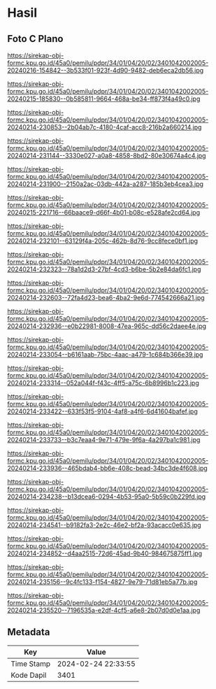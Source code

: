 # Hasil

## Foto C Plano

https://sirekap-obj-formc.kpu.go.id/45a0/pemilu/pdpr/34/01/04/20/02/3401042002005-20240216-154842--3b533f01-923f-4d90-9482-deb6eca2db56.jpg

https://sirekap-obj-formc.kpu.go.id/45a0/pemilu/pdpr/34/01/04/20/02/3401042002005-20240215-185830--0b585811-9664-468a-be34-ff873f4a49c0.jpg

https://sirekap-obj-formc.kpu.go.id/45a0/pemilu/pdpr/34/01/04/20/02/3401042002005-20240214-230853--2b04ab7c-4180-4caf-acc8-216b2a660214.jpg

https://sirekap-obj-formc.kpu.go.id/45a0/pemilu/pdpr/34/01/04/20/02/3401042002005-20240214-231144--3330e027-a0a8-4858-8bd2-80e30674a4c4.jpg

https://sirekap-obj-formc.kpu.go.id/45a0/pemilu/pdpr/34/01/04/20/02/3401042002005-20240214-231900--2150a2ac-03db-442a-a287-185b3eb4cea3.jpg

https://sirekap-obj-formc.kpu.go.id/45a0/pemilu/pdpr/34/01/04/20/02/3401042002005-20240215-221716--66baace9-d66f-4b01-b08c-e528afe2cd64.jpg

https://sirekap-obj-formc.kpu.go.id/45a0/pemilu/pdpr/34/01/04/20/02/3401042002005-20240214-232101--63129f4a-205c-462b-8d76-9cc8fece0bf1.jpg

https://sirekap-obj-formc.kpu.go.id/45a0/pemilu/pdpr/34/01/04/20/02/3401042002005-20240214-232323--78a1d2d3-27bf-4cd3-b6be-5b2e84da6fc1.jpg

https://sirekap-obj-formc.kpu.go.id/45a0/pemilu/pdpr/34/01/04/20/02/3401042002005-20240214-232603--72fa4d23-bea6-4ba2-9e6d-774542666a21.jpg

https://sirekap-obj-formc.kpu.go.id/45a0/pemilu/pdpr/34/01/04/20/02/3401042002005-20240214-232936--e0b22981-8008-47ea-965c-dd56c2daee4e.jpg

https://sirekap-obj-formc.kpu.go.id/45a0/pemilu/pdpr/34/01/04/20/02/3401042002005-20240214-233054--b6161aab-75bc-4aac-a479-1c684b366e39.jpg

https://sirekap-obj-formc.kpu.go.id/45a0/pemilu/pdpr/34/01/04/20/02/3401042002005-20240214-233314--052a044f-f43c-4ff5-a75c-6b8996b1c223.jpg

https://sirekap-obj-formc.kpu.go.id/45a0/pemilu/pdpr/34/01/04/20/02/3401042002005-20240214-233422--633f53f5-9104-4af8-a4f6-6d41604bafef.jpg

https://sirekap-obj-formc.kpu.go.id/45a0/pemilu/pdpr/34/01/04/20/02/3401042002005-20240214-233733--b3c7eaa4-9e71-479e-9f6a-4a297ba1c981.jpg

https://sirekap-obj-formc.kpu.go.id/45a0/pemilu/pdpr/34/01/04/20/02/3401042002005-20240214-233936--465bdab4-bb6e-408c-bead-34bc3de4f608.jpg

https://sirekap-obj-formc.kpu.go.id/45a0/pemilu/pdpr/34/01/04/20/02/3401042002005-20240214-234238--b13dcea6-0294-4b53-95a0-5b59c0b229fd.jpg

https://sirekap-obj-formc.kpu.go.id/45a0/pemilu/pdpr/34/01/04/20/02/3401042002005-20240214-234541--b9182fa3-2e2c-46e2-bf2a-93acacc0e635.jpg

https://sirekap-obj-formc.kpu.go.id/45a0/pemilu/pdpr/34/01/04/20/02/3401042002005-20240214-234852--d4aa2515-72d6-45ad-9b40-984675875ff1.jpg

https://sirekap-obj-formc.kpu.go.id/45a0/pemilu/pdpr/34/01/04/20/02/3401042002005-20240214-235156--9c4fc133-f154-4827-9e79-71d81eb5a77b.jpg

https://sirekap-obj-formc.kpu.go.id/45a0/pemilu/pdpr/34/01/04/20/02/3401042002005-20240214-235520--7196535a-e2df-4cf5-a6e8-2b07d0d0e1aa.jpg


## Metadata

| Key        | Value               |
| ---------- | ------------------- |
| Time Stamp | 2024-02-24 22:33:55 |
| Kode Dapil | 3401                |



